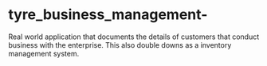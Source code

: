 # tyre_business_management-
Real world application that documents the details of customers that conduct business with the enterprise. This also double downs as a inventory management system.
